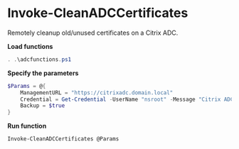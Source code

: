 # Invoke-CleanADCCertificates
Remotely cleanup old/unused certificates on a Citrix ADC.

**Load functions**
```PowerShell
. .\adcfunctions.ps1
```

**Specify the parameters**
```PowerShell
$Params = @{
    ManagementURL = "https://citrixadc.domain.local"
    Credential = Get-Credential -UserName "nsroot" -Message "Citrix ADC account"
    Backup = $true
}
```

**Run function**
```PowerShell
Invoke-CleanADCCertificates @Params
```
